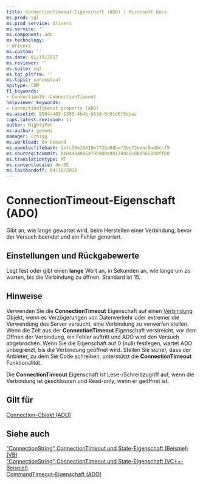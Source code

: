 ```yaml
---
title: ConnectionTimeout-Eigenschaft (ADO) | Microsoft Docs
ms.prod: sql
ms.prod_service: drivers
ms.service: ''
ms.component: ado
ms.technology:
- drivers
ms.custom: ''
ms.date: 01/19/2017
ms.reviewer: ''
ms.suite: sql
ms.tgt_pltfrm: ''
ms.topic: conceptual
apitype: COM
f1_keywords:
- Connection15::ConnectionTimeout
helpviewer_keywords:
- ConnectionTimeout property [ADO]
ms.assetid: 8904a403-1383-4b4b-b53d-5c01d6f5deac
caps.latest.revision: 11
author: MightyPen
ms.author: genemi
manager: craigg
ms.workload: On Demand
ms.openlocfilehash: 2afc58e30418e7725a08baf5be72eeac9ad0ccf9
ms.sourcegitcommit: bb044a48a6af9b9d8edb178dc8c8bd5658b9ff68
ms.translationtype: MT
ms.contentlocale: de-DE
ms.lasthandoff: 04/18/2018
---
```

# <a name="connectiontimeout-property-ado"></a>ConnectionTimeout-Eigenschaft (ADO)
Gibt an, wie lange gewartet wird, beim Herstellen einer Verbindung, bevor der Versuch beendet und ein Fehler generiert.  
  
## <a name="settings-and-return-values"></a>Einstellungen und Rückgabewerte  
 Legt fest oder gibt einen **lange** Wert an, in Sekunden an, wie lange um zu warten, bis die Verbindung zu öffnen. Standard ist 15.  
  
## <a name="remarks"></a>Hinweise  
 Verwenden Sie die **ConnectionTimeout** Eigenschaft auf einen [Verbindung](../../../ado/reference/ado-api/connection-object-ado.md) Objekt, wenn es Verzögerungen von Datenverkehr oder extremer die Verwendung des Server versucht, eine Verbindung zu verwerfen stellen. Wenn die Zeit aus der **ConnectionTimeout** Eigenschaft verstreicht, vor dem Öffnen der Verbindung, ein Fehler auftritt und ADO wird den Versuch abgebrochen. Wenn Sie die Eigenschaft auf 0 (null) festlegen, wartet ADO unbegrenzt, bis die Verbindung geöffnet wird. Stellen Sie sicher, dass der Anbieter, zu dem Sie Code schreiben, unterstützt die **ConnectionTimeout** Funktionalität.  
  
 Die **ConnectionTimeout** Eigenschaft ist Lese-/Schreibzugriff auf, wenn die Verbindung ist geschlossen und Read-only, wenn er geöffnet ist.  
  
## <a name="applies-to"></a>Gilt für  
 [Connection-Objekt (ADO)](../../../ado/reference/ado-api/connection-object-ado.md)  
  
## <a name="see-also"></a>Siehe auch  
 ["ConnectionString" ConnectionTimeout und State-Eigenschaft (Beispiel) (VB)](../../../ado/reference/ado-api/connectionstring-connectiontimeout-and-state-properties-example-vb.md)   
 ["ConnectionString" ConnectionTimeout und State-Eigenschaft (VC++-Beispiel)](../../../ado/reference/ado-api/connectionstring-connectiontimeout-and-state-properties-example-vc.md)   
 [CommandTimeout-Eigenschaft (ADO)](../../../ado/reference/ado-api/commandtimeout-property-ado.md)
